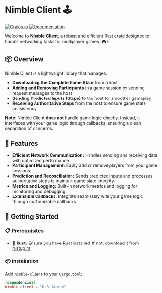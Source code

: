 # Nimble Client 🕹️

[![Crates.io](https://img.shields.io/crates/v/nimble-client)](https://crates.io/crates/nimble-client)
[![Documentation](https://docs.rs/nimble-client/badge.svg)](https://docs.rs/nimble-client)

Welcome to **Nimble Client**, a robust and efficient Rust crate designed to handle networking tasks for multiplayer games. 🎮✨

## 📦 Overview

Nimble Client is a lightweight library that manages:

- **Downloading the Complete Game State** from a host
- **Adding and Removing Participants** in a game session by sending request messages to the host
- **Sending Predicted Inputs (Steps)** to the host for smoother gameplay
- **Receiving Authoritative Steps** from the host to ensure game state consistency

**Note:** Nimble Client **does not** handle game logic directly. Instead, it interfaces with your game logic through callbacks, ensuring a clean separation of concerns.

## 🌟 Features

- **Efficient Network Communication:** Handles sending and receiving data with optimized performance.
- **Participant Management:** Easily add or remove players from your game sessions.
- **Prediction and Reconciliation:** Sends predicted inputs and processes authoritative steps to maintain game state integrity.
- **Metrics and Logging:** Built-in network metrics and logging for monitoring and debugging.
- **Extensible Callbacks:** Integrate seamlessly with your game logic through customizable callbacks.

## 🚀 Getting Started

### 📋 Prerequisites

- 🦀 **Rust:** Ensure you have Rust installed. If not, download it from [rustup.rs](https://rustup.rs/).

### 📦 Installation

Add `nimble-client` to your `Cargo.toml`:

```toml
[dependencies]
nimble-client = "0.0.14-dev"
```
